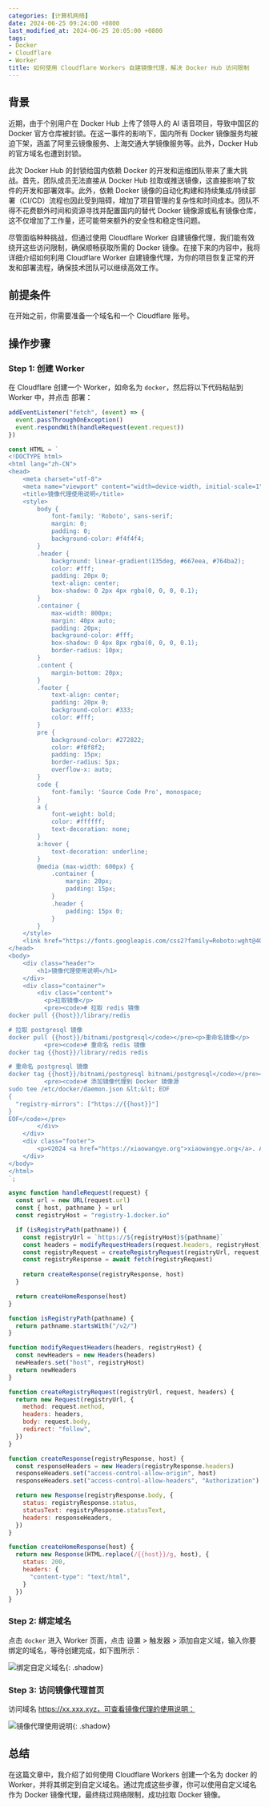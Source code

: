 ```yaml
---
categories: [计算机网络]
date: 2024-06-25 09:24:00 +0800
last_modified_at: 2024-06-25 20:05:00 +0800
tags:
- Docker
- Cloudflare
- Worker
title: 如何使用 Cloudflare Workers 自建镜像代理，解决 Docker Hub 访问限制
---
```


## 背景

近期，由于个别用户在 Docker Hub 上传了领导人的 AI 语音项目，导致中国区的 Docker 官方仓库被封锁。在这一事件的影响下，国内所有 Docker 镜像服务均被迫下架，涵盖了阿里云镜像服务、上海交通大学镜像服务等。此外，Docker Hub 的官方域名也遭到封锁。

此次 Docker Hub 的封锁给国内依赖 Docker 的开发和运维团队带来了重大挑战。首先，团队成员无法直接从 Docker Hub 拉取或推送镜像，这直接影响了软件的开发和部署效率。此外，依赖 Docker 镜像的自动化构建和持续集成/持续部署（CI/CD）流程也因此受到阻碍，增加了项目管理的复杂性和时间成本。团队不得不花费额外时间和资源寻找并配置国内的替代 Docker 镜像源或私有镜像仓库，这不仅增加了工作量，还可能带来额外的安全性和稳定性问题。

尽管面临种种挑战，但通过使用 Cloudflare Worker 自建镜像代理，我们能有效绕开这些访问限制，确保顺畅获取所需的 Docker 镜像。在接下来的内容中，我将详细介绍如何利用 Cloudflare Worker 自建镜像代理，为你的项目恢复正常的开发和部署流程，确保技术团队可以继续高效工作。

## 前提条件

在开始之前，你需要准备一个域名和一个 Cloudflare 账号。

## 操作步骤

### Step 1: 创建 Worker

在 Cloudflare 创建一个 Worker，如命名为 `docker`，然后将以下代码粘贴到 Worker 中，并点击 <kbd>部署</kbd>：

```javascript
addEventListener("fetch", (event) => {
  event.passThroughOnException()
  event.respondWith(handleRequest(event.request))
})

const HTML = `
<!DOCTYPE html>
<html lang="zh-CN">
<head>
    <meta charset="utf-8">
    <meta name="viewport" content="width=device-width, initial-scale=1">
    <title>镜像代理使用说明</title>
    <style>
        body {
            font-family: 'Roboto', sans-serif;
            margin: 0;
            padding: 0;
            background-color: #f4f4f4;
        }
        .header {
            background: linear-gradient(135deg, #667eea, #764ba2);
            color: #fff;
            padding: 20px 0;
            text-align: center;
            box-shadow: 0 2px 4px rgba(0, 0, 0, 0.1);
        }
        .container {
            max-width: 800px;
            margin: 40px auto;
            padding: 20px;
            background-color: #fff;
            box-shadow: 0 4px 8px rgba(0, 0, 0, 0.1);
            border-radius: 10px;
        }
        .content {
            margin-bottom: 20px;
        }
        .footer {
            text-align: center;
            padding: 20px 0;
            background-color: #333;
            color: #fff;
        }
        pre {
            background-color: #272822;
            color: #f8f8f2;
            padding: 15px;
            border-radius: 5px;
            overflow-x: auto;
        }
        code {
            font-family: 'Source Code Pro', monospace;
        }
        a {
            font-weight: bold;
            color: #ffffff;
            text-decoration: none;
        }
        a:hover {
            text-decoration: underline;
        }
        @media (max-width: 600px) {
            .container {
                margin: 20px;
                padding: 15px;
            }
            .header {
                padding: 15px 0;
            }
        }
    </style>
    <link href="https://fonts.googleapis.com/css2?family=Roboto:wght@400;700&family=Source+Code+Pro:wght@400;700&display=swap" rel="stylesheet">
</head>
<body>
    <div class="header">
        <h1>镜像代理使用说明</h1>
    </div>
    <div class="container">
        <div class="content">
          <p>拉取镜像</p>
          <pre><code># 拉取 redis 镜像
docker pull {{host}}/library/redis

# 拉取 postgresql 镜像
docker pull {{host}}/bitnami/postgresql</code></pre><p>重命名镜像</p>
          <pre><code># 重命名 redis 镜像
docker tag {{host}}/library/redis redis 

# 重命名 postgresql 镜像
docker tag {{host}}/bitnami/postgresql bitnami/postgresql</code></pre><p>添加镜像源</p>
          <pre><code># 添加镜像代理到 Docker 镜像源
sudo tee /etc/docker/daemon.json &lt;&lt; EOF
{
  "registry-mirrors": ["https://{{host}}"]
}
EOF</code></pre>
        </div>
    </div>
    <div class="footer">
        <p>©2024 <a href="https://xiaowangye.org">xiaowangye.org</a>. All rights reserved. Powered by <a href="https://cloudflare.com">Cloudflare</a>.</p>
    </div>
</body>
</html>
`;

async function handleRequest(request) {
  const url = new URL(request.url)
  const { host, pathname } = url
  const registryHost = "registry-1.docker.io"

  if (isRegistryPath(pathname)) {
    const registryUrl = `https://${registryHost}${pathname}`
    const headers = modifyRequestHeaders(request.headers, registryHost)
    const registryRequest = createRegistryRequest(registryUrl, request, headers)
    const registryResponse = await fetch(registryRequest)
    
    return createResponse(registryResponse, host)
  }

  return createHomeResponse(host)
}

function isRegistryPath(pathname) {
  return pathname.startsWith("/v2/")
}

function modifyRequestHeaders(headers, registryHost) {
  const newHeaders = new Headers(headers)
  newHeaders.set("host", registryHost)
  return newHeaders
}

function createRegistryRequest(registryUrl, request, headers) {
  return new Request(registryUrl, {
    method: request.method,
    headers: headers,
    body: request.body,
    redirect: "follow",
  })
}

function createResponse(registryResponse, host) {
  const responseHeaders = new Headers(registryResponse.headers)
  responseHeaders.set("access-control-allow-origin", host)
  responseHeaders.set("access-control-allow-headers", "Authorization")

  return new Response(registryResponse.body, {
    status: registryResponse.status,
    statusText: registryResponse.statusText,
    headers: responseHeaders,
  })
}

function createHomeResponse(host) {
  return new Response(HTML.replace(/{{host}}/g, host), {
    status: 200,
    headers: {
      "content-type": "text/html",
    }
  })
}
```

### Step 2: 绑定域名

点击 `docker` 进入 Worker 页面，点击 <kbd>设置</kbd> > <kbd>触发器</kbd> > <kbd>添加自定义域</kbd>，输入你要绑定的域名，等待创建完成，如下图所示：

![绑定自定义域名](/img/image-20240625195525582.png){: .shadow}

### Step 3: 访问镜像代理首页

访问域名 https://xx.xxx.xyz，可查看镜像代理的使用说明：

![镜像代理使用说明](/img/image-20240625194226330.png){: .shadow}

## 总结

在这篇文章中，我介绍了如何使用 Cloudflare Workers 创建一个名为 docker 的 Worker，并将其绑定到自定义域名。通过完成这些步骤，你可以使用自定义域名作为 Docker 镜像代理，最终绕过网络限制，成功拉取 Docker 镜像。
